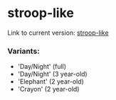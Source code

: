 # stroop-like

Link to current version: [stroop-like](https://intr-eeg.github.io/stroop-like/)

### Variants:

- 'Day/Night' (full)
- 'Day/Night' (3 year-old)
- 'Elephant' (2 year-old)
- 'Crayon' (2 year-old)

